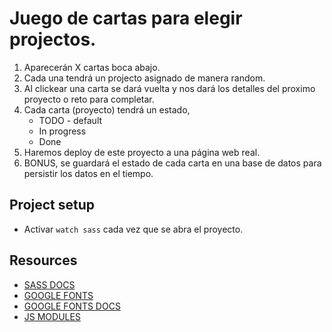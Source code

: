# Juego de cartas para elegir projectos.

1.  Aparecerán X cartas boca abajo.
2.  Cada una tendrá un projecto asignado de manera random.
3.  Al clickear una carta se dará vuelta y nos dará los detalles del proximo proyecto o reto para completar.
4.  Cada carta (proyecto) tendrá un estado,
    - TODO - default
    - In progress
    - Done
5.  Haremos deploy de este proyecto a una página web real.
6.  BONUS, se guardará el estado de cada carta en una base de datos para persistir los datos en el tiempo.

## Project setup

* Activar `watch sass` cada vez que se abra el proyecto.

## Resources

* [SASS DOCS](https://sass-lang.com/documentation)
* [GOOGLE FONTS](https://fonts.google.com/)
* [GOOGLE FONTS DOCS](https://developers.google.com/fonts/docs/getting_started)
* [JS MODULES](https://javascript.info/modules-intro)
